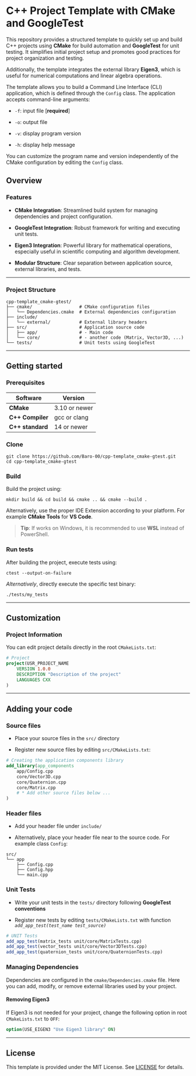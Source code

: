 # C++ Project Template with CMake and GoogleTest

This repository provides a structured template to quickly set up and build C++ projects using **CMake** for build automation and **GoogleTest** for unit testing. It simplifies initial project setup and promotes good practices for project organization and testing. 

Additionally, the template integrates the external library **Eigen3**, which is useful for numerical computations and linear algebra operations.

The template allows you to build a Command Line Interface (CLI) application, which is defined through the `Config` class. The application accepts command-line arguments:

- `-f`: input file [**required**]

- `-o`: output file

- `-v`: display program version

- `-h`: display help message

You can customize the program name and version independently of the CMake configuration by editing the `Config` class.

## Overview

### Features

- **CMake Integration**: Streamlined build system for managing dependencies and project configuration.

- **GoogleTest Integration**: Robust framework for writing and executing unit tests.

- **Eigen3 Integration**: Powerful library for mathematical operations, especially useful in scientific computing and algorithm development.

- **Modular Structure**: Clear separation between application source, external libraries, and tests.

---

### Project Structure

``` text
cpp-template_cmake-gtest/
├── cmake/                  # CMake configuration files
│   └── Dependencies.cmake  # External dependencies configuration
├── include/
│   └── external/           # External library headers
├── src/                    # Application source code
│   ├── app/                # - Main code
│   └── core/               # - another code (Matrix, Vector3D, ...)
└── tests/                  # Unit tests using GoogleTest
```

---

## Getting started

### Prerequisites

|Software|Version|
|-|-|
|**CMake**|3.10 or newer|
|**C++ Compiler**|gcc or clang|
|**C++ standard**|14 or newer|

### Clone

``` console
git clone https://github.com/Baro-00/cpp-template_cmake-gtest.git
cd cpp-template_cmake-gtest
```

### Build

Build the project using:

``` console
mkdir build && cd build && cmake .. && cmake --build .
```

Alternatively, use the proper IDE Extension according to your platform. For example **CMake Tools** for **VS Code**.

> **Tip**: If works on Windows, it is recommended to use **WSL** instead of PowerShell.

### Run tests

After building the project, execute tests using:

```
ctest --output-on-failure
```

*Alternatively*, directly execute the specific test binary:

``` console
./tests/my_tests
```

---

## Customization

### Project Information

You can edit project details directly in the root `CMakeLists.txt`:

``` cmake
# Project
project(USR_PROJECT_NAME
    VERSION 1.0.0
    DESCRIPTION "Description of the project"
    LANGUAGES CXX
)
```

---

## Adding your code

### Source files

- Place your source files in the `src/` directory

- Register new source files by editing `src/CMakeLists.txt`:

``` cmake
# Creating the application components library
add_library(app_components
    app/Config.cpp
    core/Vector3D.cpp
    core/Quaternion.cpp
    core/Matrix.cpp
    # * Add other source files below ...
)
```

### Header files

- Add your header file under `include/`

- Alternatively, place your header file near to the source code. For example class `Config`:

``` text
src/
└── app
    ├── Config.cpp
    ├── Config.hpp
    └── main.cpp
```

### Unit Tests

- Write your unit tests in the `tests/` directory following **GoogleTest conventions**

- Register new tests by editing `tests/CMakeLists.txt` with function *`add_app_test(test_name test_source)`*

``` cmake
# UNIT Tests
add_app_test(matrix_tests unit/core/MatrixTests.cpp)
add_app_test(vector_tests unit/core/Vector3DTests.cpp)
add_app_test(quaternion_tests unit/core/QuaternionTests.cpp)
```

### Managing Dependencies

Dependencies are configured in the `cmake/Dependencies.cmake` file. Here you can add, modify, or remove external libraries used by your project.

#### Removing Eigen3

If Eigen3 is not needed for your project, change the following option in root `CMakeLists.txt` to `OFF`:

``` cmake
option(USE_EIGEN3 "Use Eigen3 library" ON)
```

---

## License

This template is provided under the MIT License. See [LICENSE](LICENSE) for details.
